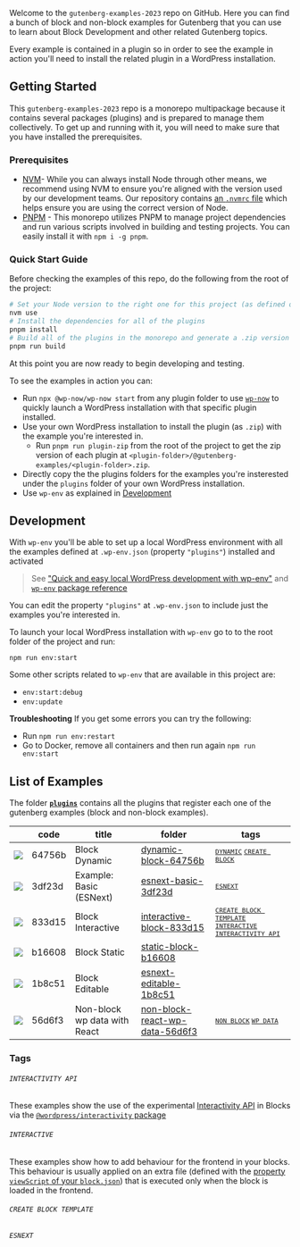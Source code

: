 Welcome to the `gutenberg-examples-2023` repo on GitHub. Here you can find a bunch of block and non-block examples for Gutenberg that you can use to learn about Block Development and other related Gutenberg topics. 

Every example is contained in a plugin so in order to see the example in action you'll need to install the related plugin in a WordPress installation.

## Getting Started

This `gutenberg-examples-2023` repo is a monorepo multipackage because it contains several packages (plugins) and is prepared to manage them collectively. To get up and running with it, you will need to make sure that you have installed the prerequisites.

### Prerequisites

- [NVM](https://github.com/nvm-sh/nvm#installing-and-updating)- While you can always install Node through other means, we recommend using NVM to ensure you're aligned with the version used by our development teams. Our repository contains [an `.nvmrc` file](.nvmrc) which helps ensure you are using the correct version of Node.
- [PNPM](https://pnpm.io/installation) - This monorepo utilizes PNPM to manage project dependencies and run various scripts involved in building and testing projects. You can easily install it with `npm i -g pnpm`.

### Quick Start Guide

Before checking the examples of this repo, do the following from the root of the project:

```bash
# Set your Node version to the right one for this project (as defined on .nvmrc)
nvm use
# Install the dependencies for all of the plugins
pnpm install
# Build all of the plugins in the monorepo and generate a .zip version for each one
pnpm run build
```

At this point you are now ready to begin developing and testing. 

To see the examples in action you can:
- Run `npx @wp-now/wp-now start` from any plugin folder to use [`wp-now`](https://github.com/WordPress/playground-tools/tree/trunk/packages/wp-now) to quickly launch a WordPress installation with that specific plugin installed.
- Use your own WordPress installation to install the plugin (as `.zip`) with the example you're interested in. 
  - Run `pnpm run plugin-zip` from the root of the project to get the zip version of each plugin at  `<plugin-folder>/@gutenberg-examples/<plugin-folder>.zip`.
- Directly copy the the plugins folders for the examples you're insterested under the `plugins` folder of your own WordPress installation.
- Use `wp-env` as explained in [Development](#development)


## Development

With `wp-env` you'll be able to set up a local WordPress environment with all the examples defined at `.wp-env.json` (property `"plugins"`) installed and activated 

> See ["Quick and easy local WordPress development with wp-env"](https://developer.wordpress.org/news/2023/03/quick-and-easy-local-wordpress-development-with-wp-env/) and [`wp-env` package reference](https://developer.wordpress.org/block-editor/reference-guides/packages/packages-env/)

You can edit the property `"plugins"` at `.wp-env.json` to include just the examples you're interested in.

To launch your local WordPress installation with `wp-env` go to to the root folder of the project and run:

```
npm run env:start
```

Some other scripts related to `wp-env` that are available in this project are:

- `env:start:debug` 
- `env:update` 

**Troubleshooting** 
If you get some errors you can try the following:
- Run `npm run env:restart`
- Go to Docker, remove all containers and then run again `npm run env:start`

## List of Examples

The folder [**`plugins`**](plugins) contains all the plugins that register each one of the gutenberg examples (block and non-block examples).


| &nbsp; | code | title | folder | tags |
|--------|------|-------|--------|-------------|
| ![]( https://placehold.co/15x15/64756b/64756b ) | 64756b | Block Dynamic | [dynamic-block-64756b](./plugins/dynamic-block-64756b) | <small> [`DYNAMIC`](#dynamic) [`CREATE BLOCK`](#create-block) </small> |
| ![]( https://placehold.co/15x15/3df23d/3df23d ) | 3df23d | Example: Basic (ESNext) | [esnext-basic-3df23d](./plugins/esnext-basic-3df23d)  |<small> [`ESNEXT`](#esnext)  </small> |
| ![]( https://placehold.co/15x15/833d15/833d15 ) | 833d15 | Block Interactive | [interactive-block-833d15](./plugins/interactive-block-833d15)  |  <small> [`CREATE BLOCK TEMPLATE`](#create-block-template) [`INTERACTIVE`](#interactive) [`INTERACTIVITY API`](#interactivity-api) </small>|
| ![]( https://placehold.co/15x15/b16608/b16608 ) | b16608 | Block Static | [static-block-b16608](./plugins/static-block-b16608)  |        |
| ![]( https://placehold.co/15x15/1b8c51/1b8c51 ) | 1b8c51 | Block Editable | [esnext-editable-1b8c51](./plugins/esnext-editable-1b8c51)  |        |
| ![]( https://placehold.co/15x15/56d6f3/56d6f3 ) | 56d6f3 | Non-block wp data with React | [non-block-react-wp-data-56d6f3](./plugins/non-block-react-wp-data-56d6f3)  | <small> [`NON BLOCK`](#create-block-template) [`WP DATA`](#wp-data) </small>   |

### Tags 

###### `INTERACTIVITY API`

These examples show the use of the experimental [Interactivity API](https://make.wordpress.org/core/2023/03/30/proposal-the-interactivity-api-a-better-developer-experience-in-building-interactive-blocks/) in Blocks via the [`@wordpress/interactivity` package](https://github.com/WordPress/gutenberg/blob/trunk/packages/interactivity/README.md)  

###### `INTERACTIVE`

These examples show how to add behaviour for the frontend in your blocks. This behaviour is usually applied on an extra file (defined with the [property `viewScript` of your `block.json`](https://developer.wordpress.org/block-editor/reference-guides/block-api/block-metadata/#view-script)) that is executed only when the block is loaded in the frontend.

###### `CREATE BLOCK TEMPLATE`

<!--
These examples show how to add behaviour for the frontend in your blocks. This behaviour is usually applied on an extra file (defined with the [property `viewScript` of your `block.json`](https://developer.wordpress.org/block-editor/reference-guides/block-api/block-metadata/#view-script)) that is executed only when the block is loaded in the frontend.
-->

###### `ESNEXT`
<!--
These examples shows the use of the experimental [Interactivity API](https://make.wordpress.org/core/2023/03/30/proposal-the-interactivity-api-a-better-developer-experience-in-building-interactive-blocks/) via the [`@wordpress/interactivity` package](https://github.com/WordPress/gutenberg/blob/trunk/packages/interactivity/README.md)  
-->